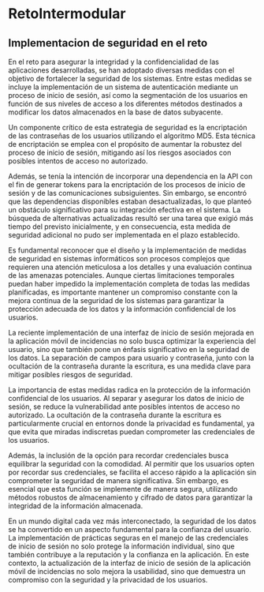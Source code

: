 # RetoIntermodular

## Implementacion de seguridad en el reto
En el reto para asegurar la integridad y la confidencialidad de las aplicaciones desarrolladas, se han adoptado diversas medidas con el objetivo de fortalecer la seguridad de los sistemas. Entre estas medidas se incluye la implementación de un sistema de autenticación mediante un proceso de inicio de sesión, así como la segmentación de los usuarios en función de sus niveles de acceso a los diferentes métodos destinados a modificar los datos almacenados en la base de datos subyacente.

Un componente crítico de esta estrategia de seguridad es la encriptación de las contraseñas de los usuarios utilizando el algoritmo MD5. Esta técnica de encriptación se emplea con el propósito de aumentar la robustez del proceso de inicio de sesión, mitigando así los riesgos asociados con posibles intentos de acceso no autorizado.

Además, se tenía la intención de incorporar una dependencia en la API con el fin de generar tokens para la encriptación de los procesos de inicio de sesión y de las comunicaciones subsiguientes. Sin embargo, se encontró que las dependencias disponibles estaban desactualizadas, lo que planteó un obstáculo significativo para su integración efectiva en el sistema. La búsqueda de alternativas actualizadas resultó ser una tarea que exigió más tiempo del previsto inicialmente, y en consecuencia, esta medida de seguridad adicional no pudo ser implementada en el plazo establecido.

Es fundamental reconocer que el diseño y la implementación de medidas de seguridad en sistemas informáticos son procesos complejos que requieren una atención meticulosa a los detalles y una evaluación continua de las amenazas potenciales. Aunque ciertas limitaciones temporales puedan haber impedido la implementación completa de todas las medidas planificadas, es importante mantener un compromiso constante con la mejora continua de la seguridad de los sistemas para garantizar la protección adecuada de los datos y la información confidencial de los usuarios.

La reciente implementación de una interfaz de inicio de sesión mejorada en la aplicación móvil de incidencias no solo busca optimizar la experiencia del usuario, sino que también pone un énfasis significativo en la seguridad de los datos. La separación de campos para usuario y contraseña, junto con la ocultación de la contraseña durante la escritura, es una medida clave para mitigar posibles riesgos de seguridad.

La importancia de estas medidas radica en la protección de la información confidencial de los usuarios. Al separar y asegurar los datos de inicio de sesión, se reduce la vulnerabilidad ante posibles intentos de acceso no autorizado. La ocultación de la contraseña durante la escritura es particularmente crucial en entornos donde la privacidad es fundamental, ya que evita que miradas indiscretas puedan comprometer las credenciales de los usuarios.

Además, la inclusión de la opción para recordar credenciales busca equilibrar la seguridad con la comodidad. Al permitir que los usuarios opten por recordar sus credenciales, se facilita el acceso rápido a la aplicación sin comprometer la seguridad de manera significativa. Sin embargo, es esencial que esta función se implemente de manera segura, utilizando métodos robustos de almacenamiento y cifrado de datos para garantizar la integridad de la información almacenada.

En un mundo digital cada vez más interconectado, la seguridad de los datos se ha convertido en un aspecto fundamental para la confianza del usuario. La implementación de prácticas seguras en el manejo de las credenciales de inicio de sesión no solo protege la información individual, sino que también contribuye a la reputación y la confianza en la aplicación. En este contexto, la actualización de la interfaz de inicio de sesión de la aplicación móvil de incidencias no solo mejora la usabilidad, sino que demuestra un compromiso con la seguridad y la privacidad de los usuarios.
